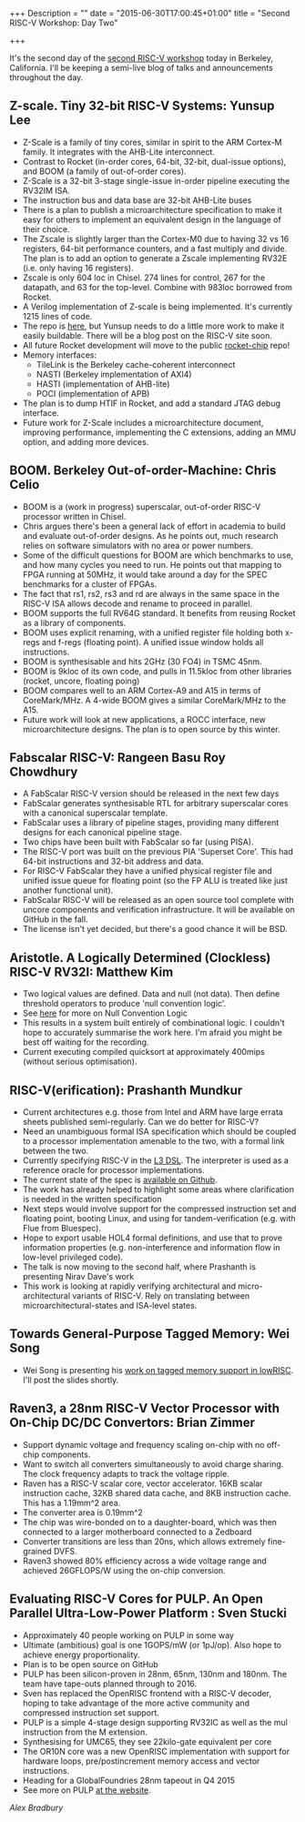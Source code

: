 +++
Description = ""
date = "2015-06-30T17:00:45+01:00"
title = "Second RISC-V Workshop: Day Two"

+++

It's the second day of the [second RISC-V 
workshop](https://riscv.org/2015/06/preliminary-agenda-for-the-2nd-risc-v-workshop-is-posted/) today in Berkeley,
California.  I'll be keeping a semi-live blog of talks and announcements 
throughout the day.

## Z-scale. Tiny 32-bit RISC-V Systems: Yunsup Lee

* Z-Scale is a family of tiny cores, similar in spirit to the ARM Cortex-M 
family. It integrates with the AHB-Lite interconnect.
* Contrast to Rocket (in-order cores, 64-bit, 32-bit, dual-issue options), and 
BOOM (a family of out-of-order cores).
* Z-Scale is a 32-bit 3-stage single-issue in-order pipeline executing the 
RV32IM ISA.
* The instruction bus and data base are 32-bit AHB-Lite buses
* There is a plan to publish a microarchitecture specification to make it easy 
for others to implement an equivalent design in the language of their choice.
* The Zscale is slightly larger than the Cortex-M0 due to having 32 vs 16 
registers, 64-bit performance counters, and a fast multiply and divide. The 
plan is to add an option to generate a Zscale implementing RV32E (i.e. only 
having 16 registers).
* Zscale is only 604 loc in Chisel. 274 lines for control, 267 for the 
datapath, and 63 for the top-level. Combine with 983loc borrowed from Rocket.
* A Verilog implementation of Z-scale is being implemented. It's currently 
1215 lines of code.
* The repo is [here](https://github.com/ucb-bar/zscale), but Yunsup needs to 
do a little more work to make it easily buildable. There will be a blog post 
on the RISC-V site soon.
* All future Rocket development will move to the public 
[rocket-chip](https://github.com/ucb-bar/rocket-chip) repo!
* Memory interfaces:
  * TileLink is the Berkeley cache-coherent interconnect
  * NASTI (Berkeley implementation of AXI4)
  * HASTI (implementation of AHB-lite)
  * POCI (implementation of APB)
* The plan is to dump HTIF in Rocket, and add a standard JTAG debug interface.
* Future work for Z-Scale includes a microarchitecture document, improving 
performance, implementing the C extensions, adding an MMU option, and adding 
more devices.

## BOOM. Berkeley Out-of-order-Machine: Chris Celio

* BOOM is a (work in progress) superscalar, out-of-order RISC-V processor 
written in Chisel.
* Chris argues there's been a general lack of effort in academia to build and 
evaluate out-of-order designs. As he points out, much research relies on 
software simulators with no area or power numbers.
* Some of the difficult questions for BOOM are which benchmarks to use, and 
how many cycles you need to run. He points out that mapping to FPGA running at 
50MHz, it would take around a day for the SPEC benchmarks for a cluster of 
FPGAs.
* The fact that rs1, rs2, rs3 and rd are always in the same space in the 
RISC-V ISA allows decode and rename to proceed in parallel.
* BOOM supports the full RV64G standard. It benefits from reusing Rocket as a 
library of components.
* BOOM uses explicit renaming, with a unified register file holding both 
x-regs and f-regs (floating point). A unified issue window holds all 
instructions.
* BOOM is synthesisable and hits 2GHz (30 FO4) in TSMC 45nm.
* BOOM is 9kloc of its own code, and pulls in 11.5kloc from other libraries 
(rocket, uncore, floating poing)
* BOOM compares well to an ARM Cortex-A9 and A15 in terms of CoreMark/MHz. A 
4-wide BOOM gives a similar CoreMark/MHz to the A15.
* Future work will look at new applications, a ROCC interface, new 
microarchitecture designs. The plan is to open source by this winter.

## Fabscalar RISC-V: Rangeen Basu Roy Chowdhury

* A FabScalar RISC-V version should be released in the next few days
* FabScalar generates synthesisable RTL for arbitrary superscalar cores with a 
canonical superscalar template.
* FabScalar uses a library of pipeline stages, providing many different 
designs for each canonical pipeline stage.
* Two chips have been built with FabScalar so far (using PISA).
* The RISC-V port was built on the previous PIA 'Superset Core'. This had 
64-bit instructions and 32-bit address and data.
* For RISC-V FabScalar they have a unified physical register file and unified 
issue queue for floating point (so the FP ALU is treated like just another 
functional unit).
* FabScalar RISC-V will be released as an open source tool complete with 
uncore components and verification infrastructure. It will be available on 
GitHub in the fall.
* The license isn't yet decided, but there's a good chance it will be BSD.

## Aristotle. A Logically Determined (Clockless) RISC-V RV32I: Matthew Kim

* Two logical values are defined. Data and null (not data). Then define 
threshold operators to produce 'null convention logic'.
* See [here](https://users.soe.ucsc.edu/~scott/papers/NCL2.pdf) for more on 
Null Convention Logic
* This results in a system built entirely of combinational logic. I couldn't 
hope to accurately summarise the work here. I'm afraid you might be best off 
waiting for the recording.
* Current executing compiled quicksort at approximately 400mips (without 
serious optimisation).

## RISC-V(erification): Prashanth Mundkur

* Current architectures e.g. those from Intel and ARM have large errata sheets 
published semi-regularly. Can we do better for RISC-V?
* Need an unambiguous formal ISA specification which should be coupled to a 
processor implementation amenable to the two, with a formal link between the 
two.
* Currently specifying RISC-V in the [L3 
DSL](http://www.cl.cam.ac.uk/~acjf3/l3/). The interpreter is used as a 
reference oracle for processor implementations.
* The current state of the spec is [available on 
Github](https://github.com/pmundkur/l3riscv).
* The work has already helped to highlight some areas where clarification is 
needed in the written specification
* Next steps would involve support for the compressed instruction set and 
floating point, booting Linux, and using for tandem-verification (e.g. with 
Flue from Bluespec).
* Hope to export usable HOL4 formal definitions, and use that to prove 
information properties (e.g. non-interference and information flow in 
low-level privileged code).
* The talk is now moving to the second half, where Prashanth is presenting 
Nirav Dave's work
* This work is looking at rapidly verifying architectural and 
micro-architectural variants of RISC-V. Rely on translating between 
microarchitectural-states and ISA-level states.

## Towards General-Purpose Tagged Memory: Wei Song

* Wei Song is presenting his [work on tagged memory support in 
lowRISC](http://www.lowrisc.org/blog/2015/04/lowrisc-tagged-memory-preview-release/).  
I'll post the slides shortly.

## Raven3, a 28nm RISC-V Vector Processor with On-Chip DC/DC Convertors: Brian Zimmer

* Support dynamic voltage and frequency scaling on-chip with no off-chip 
components.
* Want to switch all converters simultaneously to avoid charge sharing. The 
clock frequency adapts to track the voltage ripple.
* Raven has a RISC-V scalar core, vector accelerator. 16KB scalar instruction 
cache, 32KB shared data cache, and 8KB instruction cache. This has a 1.19mm^2 
area.
* The converter area is 0.19mm^2
* The chip was wire-bonded on to a daughter-board, which was then connected to 
a larger motherboard connected to a Zedboard
* Converter transitions are less than 20ns, which allows extremely 
fine-grained DVFS.
* Raven3 showed 80% efficiency across a wide voltage range and achieved 
26GFLOPS/W using the on-chip conversion.

## Evaluating RISC-V Cores for PULP. An Open Parallel Ultra-Low-Power Platform : Sven Stucki

* Approximately 40 people working on PULP in some way
* Ultimate (ambitious) goal is one 1GOPS/mW (or 1pJ/op). Also hope to achieve 
energy proportionality.
* Plan is to be open source on GitHub
* PULP has been silicon-proven in 28nm, 65nm, 130nm and 180nm. The team have 
tape-outs planned through to 2016.
* Sven has replaced the OpenRISC frontend with a RISC-V decoder, hoping to 
take advantage of the more active community and compressed instruction set 
support.
* PULP is a simple 4-stage design supporting RV32IC as well as the mul 
instruction from the M extension.
* Synthesising for UMC65, they see 22kilo-gate equivalent per core
* The OR10N core was a new OpenRISC implementation with support for hardware 
loops, pre/postincrement memory access and vector instructions.
* Heading for a GlobalFoundries 28nm tapeout in Q4 2015
* See more on PULP [at the 
website](http://iis-projects.ee.ethz.ch/index.php/PULP).

_Alex Bradbury_
